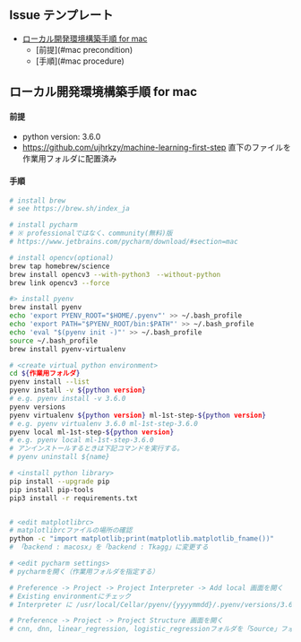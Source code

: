 ## Issue テンプレート
- [ローカル開発環境構築手順 for mac](#mac)
	- [前提](#mac precondition)
	- [手順](#mac procedure)


<a id="mac"></a>
<a href="#mac"></a>  
## ローカル開発環境構築手順 for mac
<a id="mac precondition"></a>
<a href="#mac precondition"></a>  

#### 前提<br>
* python version: 3.6.0
* https://github.com/ujhrkzy/machine-learning-first-step 直下のファイルを作業用フォルダに配置済み


<a id="mac procedure"></a>
<a href="#mac procedure"></a>  
#### 手順

```sh
# install brew
# see https://brew.sh/index_ja

# install pycharm
# ※ professionalではなく、community(無料)版
# https://www.jetbrains.com/pycharm/download/#section=mac

# install opencv(optional)
brew tap homebrew/science
brew install opencv3 --with-python3　--without-python
brew link opencv3 --force

#> install pyenv
brew install pyenv
echo 'export PYENV_ROOT="$HOME/.pyenv"' >> ~/.bash_profile
echo 'export PATH="$PYENV_ROOT/bin:$PATH"' >> ~/.bash_profile
echo 'eval "$(pyenv init -)"' >> ~/.bash_profile
source ~/.bash_profile
brew install pyenv-virtualenv

# <create virtual python environment>
cd ${作業用フォルダ}
pyenv install --list
pyenv install -v ${python version}
# e.g. pyenv install -v 3.6.0
pyenv versions
pyenv virtualenv ${python version} ml-1st-step-${python version}
# e.g. pyenv virtualenv 3.6.0 ml-1st-step-3.6.0
pyenv local ml-1st-step-${python version}
# e.g. pyenv local ml-1st-step-3.6.0
# アンインストールするときは下記コマンドを実行する。
# pyenv uninstall ${name}

# <install python library>
pip install --upgrade pip
pip install pip-tools
pip3 install -r requirements.txt


# <edit matplotlibrc>
# matplotlibrcファイルの場所の確認
python -c "import matplotlib;print(matplotlib.matplotlib_fname())"
# 「backend : macosx」を「backend : Tkagg」に変更する

# <edit pycharm settings>
# pycharmを開く（作業用フォルダを指定する）

# Preference -> Project -> Project Interpreter -> Add local 画面を開く
# Existing environmentにチェック
# Interpreter に /usr/local/Cellar/pyenv/{yyyymmdd}/.pyenv/versions/3.6.0/envs/ml-1st-step-{version}/bin/python3 を指定する

# Preference -> Project -> Project Structure 画面を開く
# cnn, dnn, linear_regression, logistic_regressionフォルダを「Source」フォルダに指定する

```
